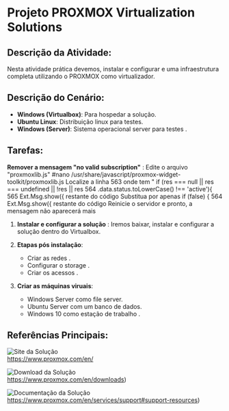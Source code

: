﻿# Projeto PROXMOX Virtualization Solutions

## Descrição da Atividade:

Nesta atividade prática devemos, instalar e configurar e uma infraestrutura completa utilizando o PROXMOX como virtualizador.

## Descrição do Cenário:

-   **Windows (Virtualbox)**: Para hospedar a solução.
-   **Ubuntu Linux**: Distribuição linux para testes.
-   **Windows (Server)**: Sistema operacional server para testes .

## Tarefas:

**Remover a mensagem "no valid subscription"** : 
Edite o arquivo "proxmoxlib.js"
#nano /usr/share/javascript/proxmox-widget-toolkit/proxmoxlib.js
Localize a linha 563 onde tem " if (res === null || res === undefined || !res || res
                 564                .data.status.toLowerCase() !== 'active'){
                 565                Ext.Msg.show({ restante do código
Substitua por apenas if (false) {
                 564    Ext.Msg.show({ restante do código
Reinicie o servidor e pronto, a mensagem não aparecerá mais 

1. **Instalar e configurar a solução** : Iremos baixar, instalar e configurar a solução dentro do Virtualbox.

2. **Etapas pós instalação**:
    - Criar as redes .
    - Configurar o storage .
    - Criar os acessos .

3. **Criar as máquinas viruais**:
    - Windows Server como file server.
    - Ubuntu Server com um banco de dados.
    - Windows 10 como estação de trabalho .

## Referências Principais:

![Site da Solução]()
<br>https://www.proxmox.com/en/</br>

![Download da Solução]()
<br>https://www.proxmox.com/en/downloads)</br>

![Documentação da Solução]()
<br>https://www.proxmox.com/en/services/support#support-resources)</br>
